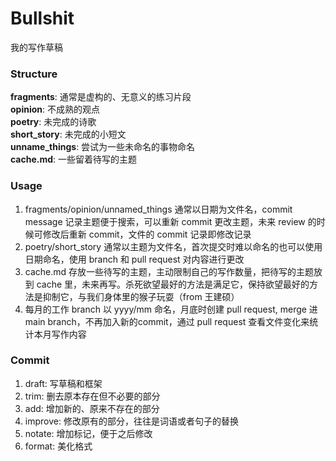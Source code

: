 # Bullshit
我的写作草稿  
### Structure  
**fragments**: 通常是虚构的、无意义的练习片段  
**opinion**: 不成熟的观点  
**poetry**: 未完成的诗歌  
**short_story**: 未完成的小短文  
**unname_things**: 尝试为一些未命名的事物命名  
**cache.md**:  一些留着待写的主题

### Usage
1. fragments/opinion/unnamed_things 通常以日期为文件名，commit message 记录主题便于搜索，可以重新 commit 更改主题，未来 review 的时候可修改后重新 commit，文件的 commit 记录即修改记录
2. poetry/short_story 通常以主题为文件名，首次提交时难以命名的也可以使用日期命名，使用 branch 和 pull request 对内容进行更改
3. cache.md 存放一些待写的主题，主动限制自己的写作数量，把待写的主题放到 cache 里，未来再写。杀死欲望最好的方法是满足它，保持欲望最好的方法是抑制它，与我们身体里的猴子玩耍（from 王建硕）  
4. 每月的工作 branch 以 yyyy/mm 命名，月底时创建 pull request, merge 进 main branch，不再加入新的commit，通过 pull request 查看文件变化来统计本月写作内容

### Commit
1. draft: 写草稿和框架
2. trim: 删去原本存在但不必要的部分
3. add: 增加新的、原来不存在的部分
4. improve: 修改原有的部分，往往是词语或者句子的替换
5. notate: 增加标记，便于之后修改
6. format: 美化格式

